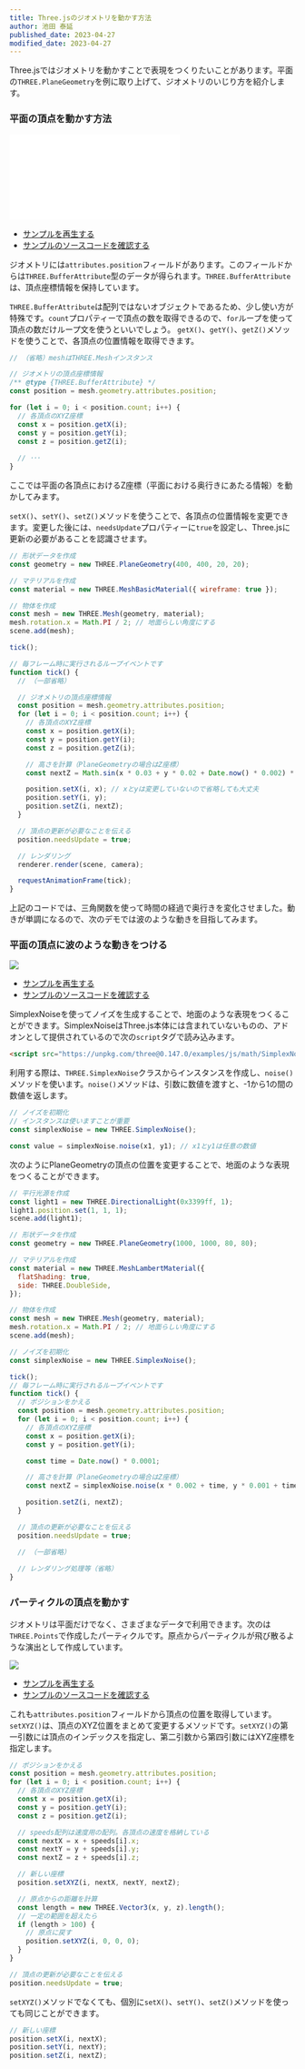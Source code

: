 ```yaml
---
title: Three.jsのジオメトリを動かす方法
author: 池田 泰延
published_date: 2023-04-27
modified_date: 2023-04-27
---
```


Three.jsではジオメトリを動かすことで表現をつくりたいことがあります。平面の`THREE.PlaneGeometry`を例に取り上げて、ジオメトリのいじり方を紹介します。


### 平面の頂点を動かす方法

![](../imgs/position_geometry.html)

- [サンプルを再生する](https://ics-creative.github.io/tutorial-three/samples/position_geometry.html)
- [サンプルのソースコードを確認する](../samples/position_geometry.html)



ジオメトリには`attributes.position`フィールドがあります。このフィールドからは`THREE.BufferAttribute`型のデータが得られます。`THREE.BufferAttribute`は、頂点座標情報を保持しています。

`THREE.BufferAttribute`は配列ではないオブジェクトであるため、少し使い方が特殊です。`count`プロパティーで頂点の数を取得できるので、`for`ループを使って頂点の数だけループ文を使うといいでしょう。
`getX()`、`getY()`、`getZ()`メソッドを使うことで、各頂点の位置情報を取得できます。

```js
// （省略）meshはTHREE.Meshインスタンス

// ジオメトリの頂点座標情報
/** @type {THREE.BufferAttribute} */
const position = mesh.geometry.attributes.position;

for (let i = 0; i < position.count; i++) {
  // 各頂点のXYZ座標
  const x = position.getX(i);
  const y = position.getY(i);
  const z = position.getZ(i);
  
  // ･･･
}
```

ここでは平面の各頂点におけるZ座標（平面における奥行きにあたる情報）を動かしてみます。

`setX()`、`setY()`、`setZ()`メソッドを使うことで、各頂点の位置情報を変更できます。変更した後には、`needsUpdate`プロパティーに`true`を設定し、Three.jsに更新の必要があることを認識させます。

```js
// 形状データを作成
const geometry = new THREE.PlaneGeometry(400, 400, 20, 20);

// マテリアルを作成
const material = new THREE.MeshBasicMaterial({ wireframe: true });

// 物体を作成
const mesh = new THREE.Mesh(geometry, material);
mesh.rotation.x = Math.PI / 2; // 地面らしい角度にする
scene.add(mesh);

tick();

// 毎フレーム時に実行されるループイベントです
function tick() {
  // （一部省略）

  // ジオメトリの頂点座標情報
  const position = mesh.geometry.attributes.position;
  for (let i = 0; i < position.count; i++) {
    // 各頂点のXYZ座標
    const x = position.getX(i);
    const y = position.getY(i);
    const z = position.getZ(i);

    // 高さを計算（PlaneGeometryの場合はZ座標）
    const nextZ = Math.sin(x * 0.03 + y * 0.02 + Date.now() * 0.002) * 30;

    position.setX(i, x); // xとyは変更していないので省略しても大丈夫
    position.setY(i, y);
    position.setZ(i, nextZ);
  }

  // 頂点の更新が必要なことを伝える
  position.needsUpdate = true;

  // レンダリング
  renderer.render(scene, camera);

  requestAnimationFrame(tick);
}
```

上記のコードでは、三角関数を使って時間の経過で奥行きを変化させました。動きが単調になるので、次のデモでは波のような動きを目指してみます。

### 平面の頂点に波のような動きをつける

![](../imgs/position_geometry_simplex.png)

- [サンプルを再生する](https://ics-creative.github.io/tutorial-three/samples/position_geometry_simplex.html)
- [サンプルのソースコードを確認する](../samples/position_geometry_simplex.html)


SimplexNoiseを使ってノイズを生成することで、地面のような表現をつくることができます。SimplexNoiseはThree.js本体には含まれていないものの、アドオンとして提供されているので次の`script`タグで読み込みます。


```html
<script src="https://unpkg.com/three@0.147.0/examples/js/math/SimplexNoise.js"></script>
```

利用する際は、`THREE.SimplexNoise`クラスからインスタンスを作成し、`noise()`メソッドを使います。`noise()`メソッドは、引数に数値を渡すと、-1から1の間の数値を返します。

```js
// ノイズを初期化
// インスタンスは使いますことが重要
const simplexNoise = new THREE.SimplexNoise();

const value = simplexNoise.noise(x1, y1); // x1とy1は任意の数値
```

次のようにPlaneGeometryの頂点の位置を変更することで、地面のような表現をつくることができます。

```js
// 平行光源を作成
const light1 = new THREE.DirectionalLight(0x3399ff, 1);
light1.position.set(1, 1, 1);
scene.add(light1);

// 形状データを作成
const geometry = new THREE.PlaneGeometry(1000, 1000, 80, 80);

// マテリアルを作成
const material = new THREE.MeshLambertMaterial({
  flatShading: true,
  side: THREE.DoubleSide,
});

// 物体を作成
const mesh = new THREE.Mesh(geometry, material);
mesh.rotation.x = Math.PI / 2; // 地面らしい角度にする
scene.add(mesh);

// ノイズを初期化
const simplexNoise = new THREE.SimplexNoise();

tick();
// 毎フレーム時に実行されるループイベントです
function tick() {
  // ポジションをかえる
  const position = mesh.geometry.attributes.position;
  for (let i = 0; i < position.count; i++) {
    // 各頂点のXYZ座標
    const x = position.getX(i);
    const y = position.getY(i);

    const time = Date.now() * 0.0001;

    // 高さを計算（PlaneGeometryの場合はZ座標）
    const nextZ = simplexNoise.noise(x * 0.002 + time, y * 0.001 + time) * 150;

    position.setZ(i, nextZ);
  }

  // 頂点の更新が必要なことを伝える
  position.needsUpdate = true;

  // （一部省略）
  
  // レンダリング処理等（省略）
}
```

### パーティクルの頂点を動かす

ジオメトリは平面だけでなく、さまざまなデータで利用できます。次のは`THREE.Points`で作成したパーティクルです。原点からパーティクルが飛び散るような演出として作成しています。


![](../imgs/points_position.png)

- [サンプルを再生する](https://ics-creative.github.io/tutorial-three/samples/points_position.html)
- [サンプルのソースコードを確認する](../samples/points_position.html)


これも`attributes.position`フィールドから頂点の位置を取得しています。`setXYZ()`は、頂点のXYZ位置をまとめて変更するメソッドです。`setXYZ()`の第一引数には頂点のインデックスを指定し、第二引数から第四引数にはXYZ座標を指定します。


```js
// ポジションをかえる
const position = mesh.geometry.attributes.position;
for (let i = 0; i < position.count; i++) {
  // 各頂点のXYZ座標
  const x = position.getX(i);
  const y = position.getY(i);
  const z = position.getZ(i);

  // speeds配列は速度用の配列。各頂点の速度を格納している
  const nextX = x + speeds[i].x;
  const nextY = y + speeds[i].y;
  const nextZ = z + speeds[i].z;

  // 新しい座標
  position.setXYZ(i, nextX, nextY, nextZ);

  // 原点からの距離を計算
  const length = new THREE.Vector3(x, y, z).length();
  // 一定の範囲を超えたら
  if (length > 100) {
    // 原点に戻す
    position.setXYZ(i, 0, 0, 0);
  }
}

// 頂点の更新が必要なことを伝える
position.needsUpdate = true;
```

`setXYZ()`メソッドでなくても、個別に`setX()`、`setY()`、`setZ()`メソッドを使っても同じことができます。

```js
// 新しい座標
position.setX(i, nextX);
position.setY(i, nextY);
position.setZ(i, nextZ);
```